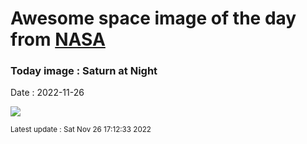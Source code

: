 
# Awesome space image of the day from [NASA](https://api.nasa.gov/)

### Today image : Saturn at Night
Date : 2022-11-26

![](https://apod.nasa.gov/apod/image/2211/LastRingPortrait_Cassini_1080.jpg)

<small>Latest update : Sat Nov 26 17:12:33 2022</small>
        